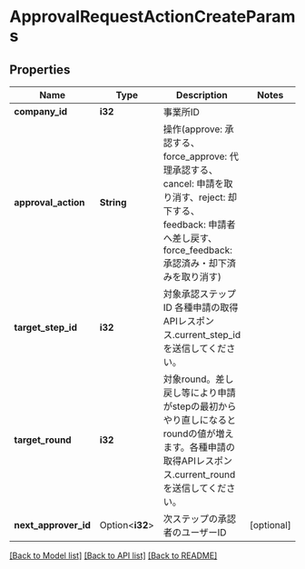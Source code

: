 # ApprovalRequestActionCreateParams

## Properties

Name | Type | Description | Notes
------------ | ------------- | ------------- | -------------
**company_id** | **i32** | 事業所ID | 
**approval_action** | **String** | 操作(approve: 承認する、force_approve: 代理承認する、cancel: 申請を取り消す、reject: 却下する、feedback: 申請者へ差し戻す、force_feedback: 承認済み・却下済みを取り消す) | 
**target_step_id** | **i32** | 対象承認ステップID 各種申請の取得APIレスポンス.current_step_idを送信してください。 | 
**target_round** | **i32** | 対象round。差し戻し等により申請がstepの最初からやり直しになるとroundの値が増えます。各種申請の取得APIレスポンス.current_roundを送信してください。 | 
**next_approver_id** | Option<**i32**> | 次ステップの承認者のユーザーID | [optional]

[[Back to Model list]](../README.md#documentation-for-models) [[Back to API list]](../README.md#documentation-for-api-endpoints) [[Back to README]](../README.md)


